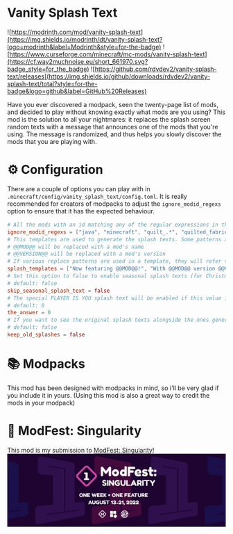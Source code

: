 # Vanity Splash Text
![https://modrinth.com/mod/vanity-splash-text](https://img.shields.io/modrinth/dt/vanity-splash-text?logo=modrinth&label=‎Modrinth&style=for-the-badge) ![https://www.curseforge.com/minecraft/mc-mods/vanity-splash-text](https://cf.way2muchnoise.eu/short_661970.svg?badge_style=for_the_badge) ![https://github.com/rdvdev2/vanity-splash-text/releases](https://img.shields.io/github/downloads/rdvdev2/vanity-splash-text/total?style=for-the-badge&logo=github&label=GitHub%20Releases)

Have you ever discovered a modpack, seen the twenty-page list of mods, and decided to play without knowing exactly what
mods are you using? This mod is the solution to all your nightmares: it replaces the splash screen random texts with a
message that announces one of the mods that you're using. The message is randomized, and thus helps you slowly discover
the mods that you are playing with.

# ⚙️ Configuration
There are a couple of options you can play with in `.minecraft/config/vanity_splash_text/config.toml`. It is really
recommended for creators of modpacks to adjust the `ignore_modid_regexs` option to ensure that it has the expected
behaviour.

```toml
# All the mods with an id matching any of the regular expressions in this list will be excluded from the generated splash texts
ignore_modid_regexs = ["java", "minecraft", "quilt_.*", "quilted_fabric_.*", ".*api.*"]
# This templates are used to generate the splash texts. Some patterns are replaced:
# @@MOD@@ will be replaced with a mod's name
# @@VERSION@@ will be replaced with a mod's version
# If various replace patterns are used in a template, they will refer to the same mod
splash_templates = ["Now featuring @@MOD@@!", "With @@MOD@@ version @@VERSION@@!", "@@MOD@@???? Cool!", "Can't play without @@MOD@@!", "Who's at version @@VERSION@@? That's right, @@MOD@@!", "Did you ever play before with @@MOD@@?", "@@MOD@@ is @@MOD@@", "If you liked @@MOD@@, it's authors will love to hear about it!"]
# Set this option to false to enable seasonal splash texts (for Christmas, New year, and Halloween)
# default: false
skip_seasonal_splash_text = false
# The special PLAYER IS YOU splash text will be enabled if this value is set to 24
# default: 0
the_answer = 0
# If you want to see the original splash texts alongside the ones generated by the mod, set this option to true
# default: false
keep_old_splashes = false
```

# 📚 Modpacks
This mod has been designed with modpacks in mind, so i'll be very glad if you include it in yours. (Using this mod is also a great way to credit the mods in your modpack)

# 🎉 ModFest: Singularity
This mod is my submission to [ModFest: Singularity](https://modfest.net/)!
![ModFest: Singularity banner](https://github.com/ModFest/art/blob/main/1024w/ModFest%20Singularity%20Twitter.jpg?raw=true)

